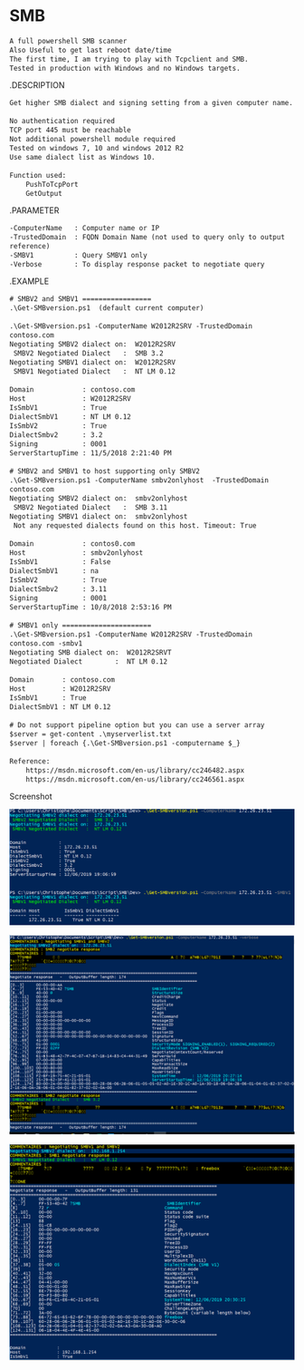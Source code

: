 # SMB

    A full powershell SMB scanner
    Also Useful to get last reboot date/time
    The first time, I am trying to play with Tcpclient and SMB.
    Tested in production with Windows and no Windows targets.

.DESCRIPTION

    Get higher SMB dialect and signing setting from a given computer name.

    No authentication required
    TCP port 445 must be reachable
    Not additional powershell module required
    Tested on windows 7, 10 and windows 2012 R2
    Use same dialect list as Windows 10.

    Function used:
        PushToTcpPort
        GetOutput

.PARAMETER

    -ComputerName   : Computer name or IP
    -TrustedDomain  : FQDN Domain Name (not used to query only to output reference)
    -SMBV1          : Query SMBV1 only
    -Verbose        : To display response packet to negotiate query

 .EXAMPLE 

    # SMBV2 and SMBV1 =================
    .\Get-SMBversion.ps1  (default current computer)
    
    .\Get-SMBversion.ps1 -ComputerName W2012R2SRV -TrustedDomain contoso.com
    Negotiating SMBV2 dialect on:  W2012R2SRV
     SMBV2 Negotiated Dialect   :  SMB 3.2
    Negotiating SMBV1 dialect on:  W2012R2SRV
     SMBV1 Negotiated Dialect   :  NT LM 0.12

    Domain            : contoso.com
    Host              : W2012R2SRV
    IsSmbV1           : True
    DialectSmbV1      : NT LM 0.12
    IsSmbV2           : True
    DialectSmbv2      : 3.2
    Signing           : 0001
    ServerStartupTime : 11/5/2018 2:21:40 PM

    # SMBV2 and SMBV1 to host supporting only SMBV2 
    .\Get-SMBversion.ps1 -ComputerName smbv2onlyhost  -TrustedDomain contoso.com
    Negotiating SMBV2 dialect on:  smbv2onlyhost
     SMBV2 Negotiated Dialect   :  SMB 3.11
    Negotiating SMBV1 dialect on:  smbv2onlyhost
     Not any requested dialects found on this host. Timeout: True

    Domain            : contos0.com
    Host              : smbv2onlyhost
    IsSmbV1           : False
    DialectSmbV1      : na
    IsSmbV2           : True
    DialectSmbv2      : 3.11
    Signing           : 0001
    ServerStartupTime : 10/8/2018 2:53:16 PM

    # SMBV1 only ======================
    .\Get-SMBversion.ps1 -ComputerName W2012R2SRV -TrustedDomain contoso.com -smbv1 
    Negotiating SMB dialect on:  W2012R2SRVT
    Negotiated Dialect        :  NT LM 0.12

    Domain       : contoso.com
    Host         : W2012R2SRV
    IsSmbV1      : True
    DialectSmbV1 : NT LM 0.12

    # Do not support pipeline option but you can use a server array
    $server = get-content .\myserverlist.txt
    $server | foreach {.\Get-SMBversion.ps1 -computername $_}
 
    Reference:
        https://msdn.microsoft.com/en-us/library/cc246482.aspx
        https://msdn.microsoft.com/en-us/library/cc246561.aspx

Screenshot

![Screenshot](capture1.png)

![Screenshot](capture2.png)

![Screenshot](capture3.png)
